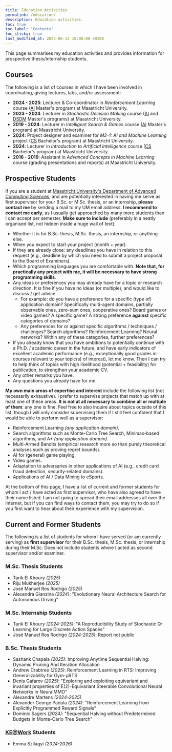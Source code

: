 ```yaml
---
title: Education Activities
permalink: /education/
description: Education activities.
toc: true
toc_label: "Contents"
toc_sticky: true
last_modified_at: 2025-06-12 10:00:00 +0100
---
```


This page summarises my education activities and provides information for prospective thesis/internship students.

## Courses

The following is a list of courses in which I have been involved in coordinating, giving lectures, labs, and/or assessment:

- **2024 - 2025**: Lecturer & Co-coordinator in *Reinforcement Learning* course ([AI](https://curriculum.maastrichtuniversity.nl/education/partner-program-master/artificial-intelligence) Master's program) at Maastricht University.
- **2023 - 2024**: Lecturer in *Stochastic Decision Making* course ([AI](https://curriculum.maastrichtuniversity.nl/education/partner-program-master/artificial-intelligence) and [DSDM](https://curriculum.maastrichtuniversity.nl/education/partner-program-master/data-science-decision-making) Master's programs) at Maastricht University.
- **2019 - 2024**: Lecturer in *Intelligent Search & Games* course ([AI](https://curriculum.maastrichtuniversity.nl/education/partner-program-master/artificial-intelligence) Master's program) at Maastricht University.
- **2024**: Project designer and examiner for *M2-1: AI and Machine Learning* project ([CS](https://curriculum.maastrichtuniversity.nl/education/bachelor/computer-science) Bachelor's program) at Maastricht University.
- **2024**: Lecturer in *Introduction to Artificial Intelligence* course ([CS](https://curriculum.maastrichtuniversity.nl/education/bachelor/computer-science) Bachelor's program) at Maastricht University.
- **2016 - 2019**: Assistant in *Advanced Concepts in Machine Learning* course (grading presentations and reports) at Maastricht University.

## Prospective Students

If you are a student at [Maastricht University's Department of Advanced Computing Sciences](https://www.maastrichtuniversity.nl/dacs),
and are potentially interested in having me serve as first supervisor for your B.Sc. or M.Sc. thesis, or an internship, **please contact me** 
by sending a mail to my UM email address. **I recommend to contact me early**, as I usually get approached by many more students than I can
accept per semester. **Make sure to include** (preferably in a neatly organised list, not hidden inside a huge wall of text):

- Whether it is for B.Sc. thesis, M.Sc. thesis, an internship, or anything else.
- When you expect to start your project (month + year).
- If they are already close: any deadlines you have in relation to this request (e.g., deadline by which you need to submit a project proposal to the Board of Examiners).
- Which programming languages you are comfortable with. **Note that, for practically any project with me, it will be necessary to have strong programming skills**.
- Any ideas or preferences you may already have for a topic or research direction. It is fine if you have no ideas (or multiple), and would like to discuss / get advice.
    - For example: do you have a preference for a specific (type of) application domain? Specifically multi-agent domains, partially observable ones, zero-sum ones, cooperative ones? Board games or video games? A specific game? A strong preference **against** specific categories of domains?
    - Any preferences for or against specific algorithms / techniques / challenges? Search algorithms? Reinforcement Learning? Neural networks? Within any of these categories, further preferences?
- If you already know that you have ambitions to potentially continue with a Ph.D. / academic career in the future, and have early indicators of excellent academic
performance (e.g., exceptionally good grades in courses relevant to your topic(s) of interest), let me know. Then I can try to help think of topics with high
likelihood (potential + feasibility) for publication, to strengthen your academic CV.
- Any other remarks you have.
- Any questions you already have for me.

**My own main areas of expertise and interest** include the following list (not necessarily exhaustive). I prefer to supervise projects 
that match up with at least one of these areas. **It is not at all necessary to combine all or multiple of them**: any one is fine. 
Feel free to also inquire about topics outside of this list, though I will only consider supervising them if I still feel confident
that I would be able to perform well as a supervisor:

- Reinforcement Learning *(any application domain)*.
- Search algorithms such as Monte-Carlo Tree Search, Minimax-based algorithms, and A* *(any application domain)*.
- Multi-Armed Bandits (empirical research more so than purely theoretical analyses such as proving regret bounds).
- AI for (general) game playing.
- Video games.
- Adaptation to adversaries in other applications of AI (e.g., credit card fraud detection, security-related domains).
- Applications of AI / Data Mining to eSports.

At the bottom of this page, I have a list of current and former students for whom I act / have acted as first supervisor,
who have also agreed to have their name listed. I am not going to spread their email addresses all over the internet, but 
if you can find ways to contact them, you may try to do so if you first want to hear about their experience with my supervision.

## Current and Former Students

The following is a list of students for whom I have served (or am currently serving) as **first supervisor** for their B.Sc. thesis, M.Sc. thesis, or internship during their M.Sc. Does not include students where I acted as second supervisor and/or examiner.

### M.Sc. Thesis Students

- Tarik El Khoury *(2025)*
- Riju Mukherjee *(2025)*
- José Manuel Ros Rodrigo *(2025)*
- Alexandra Gianzina *(2024)*: "Evolutionary Neural Architecture Search for Autonomous Driving"

### M.Sc. Internship Students

- Tarik El Khoury *(2024-2025)*: "A Reproducibility Study of Stochastic Q-Learning for Large Discrete Action Spaces"
- José Manuel Ros Rodrigo *(2024-2025)*: Report not public

### B.Sc. Thesis Students

- Sashank Chapala *(2025)*: Improving Anytime Sequential Halving: Dynamic Pruning And Iteration Allocation
- Andrew Crabtree *(2025)*: Reinforcement Learning in RTS: Improving Generalizability for Gym-μRTS
- Denis Gafarov *(2025)*: "Exploring and exploiting equivariant and invariant properties of E(2)-Equivariant Steerable Convolutional Neural Networks in NeuralMMO"
- Alexandre Martens *(2024-2025)*
- Alexander George Padula *(2024)*: "Reinforcement Learning from Explicitly Programmed Reward Signals"
- Dominic Sagers *(2024)*: "Sequential Halving without Predetermined Budgets in Monte-Carlo Tree Search"

### [KE@Work](https://www.maastrichtuniversity.nl/research/department-advanced-computing-sciences/education/keworkmarble-20/kework-information) Students

- Emma Szilagyi *(2024-2026)*
